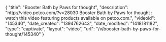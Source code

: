 {
    "title": "Booster Bath by Paws for thought",
    "description": "http:\/\/video.petco.com\/?v=28030 Booster Bath by Paws for thought : watch this video featuring products available on petco.com.",
    "videoid": "145340",
    "date_created": "1394762643",
    "date_modified": "1418181182",
    "type": "captivate",
    "layout": "video",
    "url": "\/v\/booster-bath-by-paws-for-thought\/145340"
}
